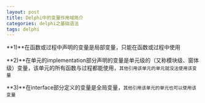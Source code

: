 ```yaml
---
layout: post
title: Delphi中的变量作用域简介
categories: delphi之基础语法
tags: delphi 
---
```



**1)**在函数或过程中声明的变量是局部变量，只能在函数或过程中使用

**2)**在单元的implementation部分声明的变量是单元级的（又称模块级、窗体级）变量，该单元的所有函数与过程都能使用，`其他引用该单元的单元就没法使用该变量`

**3)**在interface部分定义的变量是全局变量，`其他引用该单元的单元也可以使用该变量`